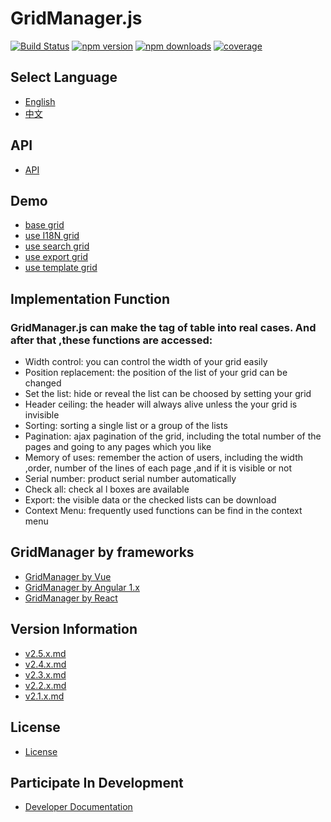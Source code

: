 # GridManager.js

[![Build Status](https://travis-ci.org/baukh789/GridManager.svg?branch=master&style=flat-square)](https://travis-ci.org/baukh789/GridManager)
[![npm version](https://img.shields.io/npm/v/gridmanager.svg?style=flat-square)](https://www.npmjs.com/package/gridmanager)
[![npm downloads](https://img.shields.io/npm/dt/gridmanager.svg?style=flat-square)](https://www.npmjs.com/package/gridmanager)
[![coverage](https://img.shields.io/codecov/c/github/baukh789/GridManager.svg?style=flat-square)](https://codecov.io/gh/baukh789/GridManager)

## Select Language
- [English](readme/README-EN.md)
- [中文](readme/README-CN.md)

## API
- [API](http://gridmanager.lovejavascript.com/api/index.html)

## Demo
- [base grid](http://runjs.cn/code/dkxyyzim)
- [use I18N grid](http://runjs.cn/code/tho0nht5)
- [use search grid](http://runjs.cn/code/eoxfjqgc)
- [use export grid](http://runjs.cn/code/iqixtlhw)
- [use template grid](http://runjs.cn/code/rcyn61v1)

## Implementation Function 
### GridManager.js can make the tag of table into real cases. And after that ,these functions are accessed:
- Width control: you can control the width of your grid easily
- Position replacement: the position of the list of your grid can be changed
- Set the list: hide or reveal the list can be choosed by setting your grid
- Header ceiling: the header will always alive unless the your grid is invisible
- Sorting: sorting a single list or a group of the lists
- Pagination: ajax pagination of the grid, including the total number of the pages and going to any pages which you like
- Memory of uses: remember the action of users, including the width ,order, number of the lines of each page ,and if it is visible or not
- Serial number: product serial number automatically
- Check all: check al l boxes are available 
- Export: the visible data or the checked lists can be download
- Context Menu: frequently used functions can be find in the context menu

## GridManager by frameworks
- [GridManager by Vue](https://github.com/baukh789/GridManager-Vue)
- [GridManager by Angular 1.x](https://github.com/baukh789/GridManager-Angular-1.x) 
- [GridManager by React](https://github.com/baukh789/GridManager-React)

## Version Information
- [v2.5.x.md](/version/v2.5.x.md)
- [v2.4.x.md](/version/v2.4.x.md)
- [v2.3.x.md](/version/v2.3.x.md)
- [v2.2.x.md](/version/v2.2.x.md)
- [v2.1.x.md](/version/v2.1.x.md)

## License
- [License](/LICENSE)

## Participate In Development
- [Developer Documentation](readme/DEVELOP-README.md)
